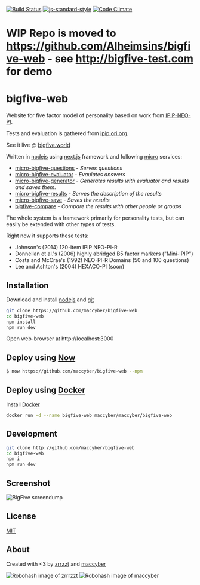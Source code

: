 [![Build Status](https://travis-ci.org/maccyber/bigfive-web.svg?branch=master)](https://travis-ci.org/maccyber/bigfive-web)
[![js-standard-style](https://img.shields.io/badge/code%20style-standard-brightgreen.svg?style=flat)](https://github.com/feross/standard)
[![Code Climate](https://codeclimate.com/github/maccyber/bigfive-web/badges/gpa.svg)](https://codeclimate.com/github/maccyber/bigfive-web)

# WIP Repo is moved to https://github.com/Alheimsins/bigfive-web - see http://bigfive-test.com for demo

# bigfive-web

Website for five factor model of personality based on work from [IPIP-NEO-PI](https://github.com/kholia/IPIP-NEO-PI).

Tests and evaluation is gathered from [ipip.ori.org](http://ipip.ori.org).

See it live @ [bigfive.world](https://bigfive.world)

Written in [nodejs](https://nodejs.org) using [next.js](https://github.com/zeit/next.js) framework and following [micro](https://github.com/zeit/micro) services: 
  * [micro-bigfive-questions](https://github.com/maccyber/micro-bigfive-questions) - *Serves questions*
  * [micro-bigfive-evaluator](https://github.com/maccyber/micro-bigfive-evaluator) - *Evaulates answers*
  * [micro-bigfive-generator](https://github.com/maccyber/micro-bigfive-generator) - *Generates results with evaluator and results and saves them.*
  * [micro-bigfive-results](https://github.com/maccyber/micro-bigfive-results) - *Serves the description of the results*
  * [micro-bigfive-save](https://github.com/maccyber/micro-bigfive-save) - *Saves the results*
  * [bigfive-compare](https://github.com/zrrrzzt/bigfive-compare) - *Compare the results with other people or groups*

The whole system is a framework primarily for personality tests, but can easily be extended with other types of tests.

Right now it supports these tests:

* Johnson's (2014) 120-item IPIP NEO-PI-R
* Donnellan et al.'s (2006) highly abridged B5 factor markers ("Mini-IPIP")
* Costa and McCrae's (1992) NEO-PI-R Domains (50 and 100 questions)
* Lee and Ashton's (2004) HEXACO-PI (soon)

## Installation

Download and install [nodejs](https://nodejs.org) and [git](https://git-scm.com/downloads)

```sh
git clone https://github.com/maccyber/bigfive-web
cd bigfive-web
npm install
npm run dev
```
Open web-browser at http://localhost:3000

## Deploy using [Now](https://zeit.co/now)

```sh
$ now https://github.com/maccyber/bigfive-web --npm
```

## Deploy using [Docker](https://www.docker.com/)

Install [Docker](https://www.docker.com/)

```sh
docker run -d --name bigfive-web maccyber/maccyber/bigfive-web
```

## Development

```sh
git clone http://github.com/maccyber/bigfive-web
cd bigfive-web
npm i
npm run dev
```

## Screenshot

![BigFive screendump](http://bildr.no/image/bkozazVQ.jpeg "BigFive")

## License

[MIT](LICENSE)

## About

Created with <3 by [zrrzzt](https://github.com/zrrrzzt) and [maccyber](https://github.com/maccyber)

![Robohash image of zrrrzzt](https://robots.kebabstudios.party/zrrrzzt.png "Robohash image of zrrrzzt") 
![Robohash image of maccyber](https://robots.kebabstudios.party/maccyber.png "Robohash image of maccyber")

